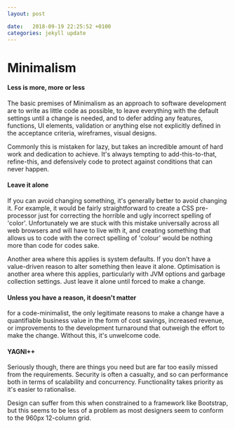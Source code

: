 ```yaml
---
layout: post

date:   2018-09-19 22:25:52 +0100
categories: jekyll update
---
```

Minimalism
==========

#### Less is more, more or less

The basic premises of Minimalism as an approach to software development
are to write as little code as possible, to leave everything with the
default settings until a change is needed, and to defer adding any
features, functions, UI elements, validation or anything else not
explicitly defined in the acceptance criteria, wireframes, visual
designs.

Commonly this is mistaken for lazy, but takes an incredible amount of
hard work and dedication to achieve. It's always tempting to
add-this-to-that, refine-this, and defensively code to protect against
conditions that can never happen.

#### Leave it alone

If you can avoid changing something, it's generally better to avoid
changing it. For example, it would be fairly straightforward to create a
CSS pre-processor just for correcting the horrible and ugly incorrect
spelling of 'color'. Unfortunately we are stuck with this mistake
universally across all web browsers and will have to live with it, and
creating something that allows us to code with the correct spelling of
'colour' would be nothing more than code for codes sake.

Another area where this applies is system defaults. If you don't have a
value-driven reason to alter something then leave it alone. Optimisation
is another area where this applies, particularly with JVM options and
garbage collection settings. Just leave it alone until forced to make a
change.

#### Unless you have a reason, it doesn't matter

for a code-minimalist, the only legitimate reasons to make a change have
a quantifiable business value in the form of cost savings, increased
revenue, or improvements to the development turnaround that outweigh the
effort to make the change. Without this, it's unwelcome code.

#### YAGNI++

Seriously though, there are things you need but are far too easily
missed from the requirements. Security is often a casualty, and so can
performance both in terms of scalability and concurrency. Functionality
takes priority as it's easier to rationalise.

Design can suffer from this when constrained to a framework like
Bootstrap, but this seems to be less of a problem as most designers seem
to conform to the 960px 12-column grid.
